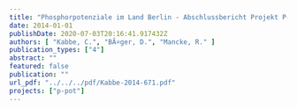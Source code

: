 ```yaml
---
title: "Phosphorpotenziale im Land Berlin - Abschlussbericht Projekt P-Pot"
date: 2014-01-01
publishDate: 2020-07-03T20:16:41.917432Z
authors: [ "Kabbe, C.", "BÃ¤ger, D.", "Mancke, R." ]
publication_types: ["4"]
abstract: ""
featured: false
publication: ""
url_pdf: "../../../pdf/Kabbe-2014-671.pdf"
projects: ["p-pot"]
---
```


